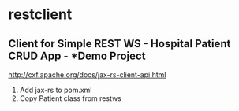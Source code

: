 # restclient

## Client for Simple REST WS - Hospital Patient CRUD App - ***Demo Project**

http://cxf.apache.org/docs/jax-rs-client-api.html

1. Add jax-rs to pom.xml
2. Copy Patient class from restws

